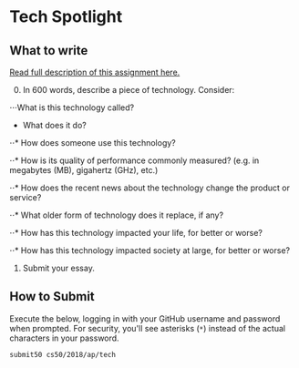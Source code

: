 # Tech Spotlight

## What to write

[Read full description of this assignment here.](https://docs.cs50.net/2018/ap/problems/tech/tech.html) 

0. In 600 words, describe a piece of technology. Consider:

⋅⋅⋅What is this technology called?

- What does it do?

⋅⋅* How does someone use this technology?

⋅⋅* How is its quality of performance commonly measured? (e.g. in megabytes (MB), gigahertz (GHz), etc.)

⋅⋅* How does the recent news about the technology change the product or service?

⋅⋅* What older form of technology does it replace, if any?

⋅⋅* How has this technology impacted your life, for better or worse?

⋅⋅* How has this technology impacted society at large, for better or worse?

1. Submit your essay.

## How to Submit

Execute the below, logging in with your GitHub username and password when prompted. For security, you'll see asterisks (`*`) instead of the actual characters in your password.

```
submit50 cs50/2018/ap/tech
```
